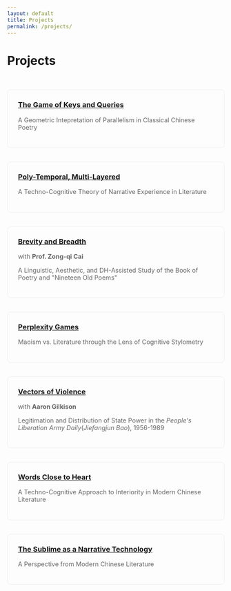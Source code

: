 ```yaml
---
layout: default
title: Projects
permalink: /projects/
---
```


<style>
.projects-grid {
    display: grid;
    grid-template-columns: repeat(auto-fit, minmax(300px, 1fr));
    gap: 2rem;
    padding: 2rem 0;
}

.project-card {
    border: 1px solid #eee;
    border-radius: 8px;
    padding: 1.5rem;
    transition: transform 0.2s ease, box-shadow 0.2s ease;
}

.project-card:hover {
    transform: translateY(-5px);
    box-shadow: 0 5px 15px rgba(16, 99, 124, 0.30);
}

.project-card h3 {
    margin-top: 0;
}

.project-card p {
    color: #666;
    font-size: 0.9rem;
}
</style>

# Projects

<div class="projects-grid">
    <div class="project-card">
        <h3><a href="{{ site.baseurl }}/projects/parallelism-geometry/">The Game of Keys and Queries</a></h3>
        <p>A Geometric Intepretation of Parallelism in Classical Chinese Poetry</p>
    </div>
    <div class="project-card">
        <h3><a href="{{ site.baseurl }}/projects/poly-temporal-multi-layered/">Poly-Temporal, Multi-Layered</a></h3>
        <p>A Techno-Cognitive Theory of Narrative Experience in Literature</p>
    </div>
    <div class="project-card">
        <h3><a href="{{ site.baseurl }}/projects/brevity-and-breadth/">Brevity and Breadth</a></h3>
        <p>with <strong>Prof. Zong-qi Cai</strong></p>
        <p>A Linguistic, Aesthetic, and DH-Assisted Study of the Book of Poetry and "Nineteen Old Poems"</p>
    </div>
    <div class="project-card">
        <h3><a href="{{ site.baseurl }}/projects/perplexity-games/">Perplexity Games</a></h3>
        <p>Maoism vs. Literature through the Lens of Cognitive Stylometry</p>
    </div>
    <div class="project-card">
        <h3><a href="{{ site.baseurl }}/projects/vectors-of-violence/">Vectors of Violence</a></h3>
        <p>with <strong>Aaron Gilkison</strong></p>
        <p>Legitimation and Distribution of State Power in the <i>People's Liberation Army Daily</i>(<i>Jiefangjun Bao</i>), 1956-1989</p>
    </div>
    <div class="project-card">
        <h3><a href="{{ site.baseurl }}/projects/words-close-to-heart/">Words Close to Heart</a></h3>
        <p>A Techno-Cognitive Approach to Interiority in Modern Chinese Literature</p>
    </div>
    <div class="project-card">
        <h3><a href="{{ site.baseurl }}/projects/sublime-narrative/">The Sublime as a Narrative Technology</a></h3>
        <p>A Perspective from Modern Chinese Literature</p>
    </div>
</div>